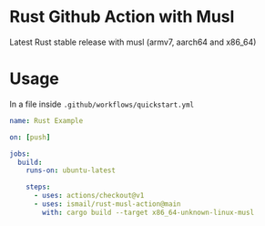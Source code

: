 # Rust Github Action with Musl

Latest Rust stable release with musl (armv7, aarch64 and x86_64)

# Usage

In a file inside `.github/workflows/quickstart.yml`

```yaml
name: Rust Example

on: [push]

jobs:
  build:
    runs-on: ubuntu-latest

    steps:
      - uses: actions/checkout@v1
      - uses: ismail/rust-musl-action@main
        with: cargo build --target x86_64-unknown-linux-musl

